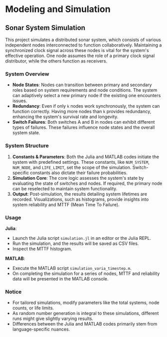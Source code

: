 # Modeling and Simulation

## Sonar System Simulation

This project simulates a distributed sonar system, which consists of various independent nodes interconnected to function collaboratively. Maintaining a synchronized clock signal across these nodes is vital for the system's effective operation. One node assumes the role of a primary clock signal distributor, while the others function as receivers.

### System Overview

- **Node States**: Nodes can transition between primary and secondary roles based on system requirements and node conditions. The system can adaptively select a new primary node if the existing one encounters issues.
- **Redundancy**: Even if only `k` nodes work synchronously, the system can function correctly. Having more nodes than `k` provides redundancy, enhancing the system's survival rate and longevity.
- **Switch Failures**: Both switches A and B in nodes can exhibit different types of failures. These failures influence node states and the overall system state.

### System Structure

1. **Constants & Parameters**: Both the Julia and MATLAB codes initiate the system with predefined settings. These constants, like `NUM_SYSTEM`, `NUM_NODE`, and `LIFE_LIMIT`, set the scope of the simulation. Switch-specific constants also dictate their failure probabilities.
2. **Simulation Core**: The core logic assesses the system's state by evaluating the state of switches and nodes. If required, the primary node can be reselected to maintain system functionality.
3. **Output**: Post-simulation, the results detailing system lifetimes are recorded. Visualizations, such as histograms, provide insights into system reliability and MTTF (Mean Time To Failure).

### Usage

**Julia**:

- Launch the Julia script `simulation.jl` in an editor or the Julia REPL.
- Run the simulation, and the results will be saved as CSV files.
- Inspect the MTTF histogram.

**MATLAB**:

- Execute the MATLAB script `simulation_varia_timestep.m`.
- On completing the simulation for a series of nodes, MTTF and reliability data will be presented in the MATLAB console.

### Notice

- For tailored simulations, modify parameters like the total systems, node counts, or life limits.
- As random number generation is integral to these simulations, different runs might give slightly varying results.
- Differences between the Julia and MATLAB codes primarily stem from language-specific nuances.
